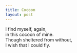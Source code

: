 ```yaml
---
title: Cocoon
layout: post
---
```


I find myself, again,  
in this cocoon of mine.  
Though sheltered from without,  
I wish that I could fly.